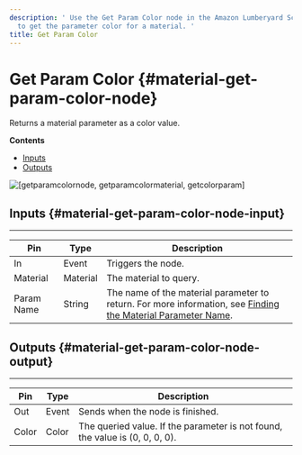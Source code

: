 ```yaml
---
description: ' Use the Get Param Color node in the Amazon Lumberyard Script Canvas editor
  to get the parameter color for a material. '
title: Get Param Color
---
```

# Get Param Color {#material-get-param-color-node}

Returns a material parameter as a color value\.

**Contents**
+ [Inputs](#material-get-param-color-node-input)
+ [Outputs](#material-get-param-color-node-output)

![\[getparamcolornode, getparamcolormaterial, getcolorparam\]](/images/userguide/scripting/script-canvas/scriptcanvasnodes/script-canvas-get-param-color-node.png)

## Inputs {#material-get-param-color-node-input}


****

| Pin | Type | Description |
| --- | --- | --- |
| In | Event | Triggers the node\. |
| Material | Material |  The material to query\.  |
| Param Name | String |  The name of the material parameter to return\. For more information, see [Finding the Material Parameter Name](/docs/userguide/materials/param-names.md)\.  |

## Outputs {#material-get-param-color-node-output}


****

| Pin | Type | Description |
| --- | --- | --- |
| Out | Event | Sends when the node is finished\. |
| Color | Color | The queried value\. If the parameter is not found, the value is \(0, 0, 0, 0\)\. |